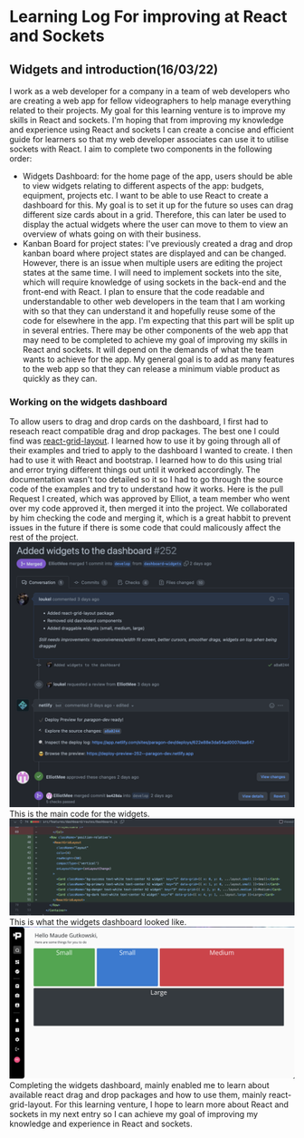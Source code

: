 # Learning Log For improving at React and Sockets

## Widgets and introduction(16/03/22)

I work as a web developer for a company in a team of web developers who are creating a web app for fellow videographers to help manage everything related to their projects. My goal for this learning venture is to improve my skills in React and sockets. I'm hoping that from improving my knowledge and experience using React and sockets I can create a concise and efficient guide for learners so that my web developer associates can use it to utilise sockets with React. I aim to complete two components in the following order:
- Widgets Dashboard: for the home page of the app, users should be able to view widgets relating to different aspects of the app: budgets, equipment, projects etc. I want to be able to use React to create a dashboard for this. My goal is to set it up for the future so uses can drag different size cards about in a grid. Therefore, this can later be used to display the actual widgets where the user can move to them to view an overview of whats going on with their business.
- Kanban Board for project states: I've previously created a drag and drop kanban board where project states are displayed and can be changed. However, there is an issue when multiple users are editing the project states at the same time. I will need to implement sockets into the site, which will require knowledge of using sockets in the back-end and the front-end with React. I plan to ensure that the code readable and understandable to other web developers in the team that I am working with so that they can understand it and hopefully reuse some of the code for elsewhere in the app. I'm expecting that this part will be split up in several entries.
There may be other components of the web app that may need to be completed to achieve my goal of improving my skills in React and sockets. It will depend on the demands of what the team wants to achieve for the app.
My general goal is to add as many features to the web app so that they can release a minimum viable product as quickly as they can.

### Working on the widgets dashboard
To allow users to drag and drop cards on the dashboard, I first had to reseach react compatible drag and drop packages. The best one I could find was [react-grid-layout](https://react-grid-layout.github.io/react-grid-layout/examples/0-showcase.html). I learned how to use it by going through all of their examples and tried to apply to the dashboard I wanted to create. I then had to use it with React and bootstrap. I learned how to do this using trial and error trying different things out until it worked accordingly. The documentation wasn't too detailed so it so I had to go through the source code of the examples and try to understand how it works.
Here is the pull Request I created, which was approved by Elliot, a team member who went over my code approved it, then merged it into the project. We collaborated by him checking the code and merging it, which is a great habbit to prevent issues in the future if there is some code that could malicously affect the rest of the project.
![Pull Request for widgets](/screenshots/widgets-pr.png)
This is the main code for the widgets.
![The main code used for the widgets](/screenshots/widgets-code.png)
This is what the widgets dashboard looked like.
![What it looked like](/screenshots/widgets-view.png)
Completing the widgets dashboard, mainly enabled me to learn about available react drag and drop packages and how to use them, mainly react-grid-layout. For this learning venture, I hope to learn more about React and sockets in my next entry so I can achieve my goal of improving my knowledge and experience in React and sockets.
